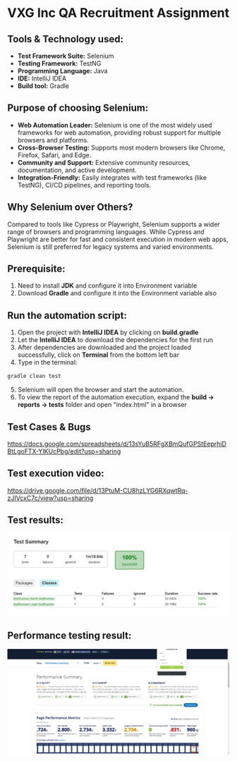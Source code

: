 # VXG Inc QA Recruitment Assignment

## Tools & Technology used:
- **Test Framework Suite:** Selenium
- **Testing Framework:** TestNG
- **Programming Language:** Java
- **IDE:** IntelliJ IDEA
- **Build tool:** Gradle

## Purpose of choosing Selenium:
- **Web Automation Leader:** Selenium is one of the most widely used frameworks for web automation, providing robust support for multiple browsers and platforms.
- **Cross-Browser Testing:** Supports most modern browsers like Chrome, Firefox, Safari, and Edge.
- **Community and Support:** Extensive community resources, documentation, and active development.
- **Integration-Friendly:** Easily integrates with test frameworks (like TestNG), CI/CD pipelines, and reporting tools.

## Why Selenium over Others?
Compared to tools like Cypress or Playwright, Selenium supports a wider range of browsers and programming languages.
While Cypress and Playwright are better for fast and consistent execution in modern web apps, Selenium is still preferred for legacy systems and varied environments.

## Prerequisite:
1. Need to install **JDK** and configure it into Environment variable
2. Download **Gradle** and configure it into the Environment variable also

## Run the automation script:
1. Open the project with **IntelliJ IDEA** by clicking on **build.gradle**
2. Let the **IntelliJ IDEA** to download the dependencies for the first run
3. After dependencies are downloaded and the project loaded successfully, click on **Terminal** from the bottom left bar
4. Type in the terminal:

```bash
gradle clean test
```
5. Selenium will open the browser and start the automation.
6. To view the report of the automation execution, expand the **build -> reports -> tests** folder and open "index.html" in a browser

## Test Cases & Bugs
https://docs.google.com/spreadsheets/d/13sYuB5RFgXBmQufGPStEeprhiDBtLgoFTX-YIKUcPbg/edit?usp=sharing

## Test execution video:
https://drive.google.com/file/d/13PtuM-CU8hzLYG6RXqwtRq-zJIVcxC7c/view?usp=sharing

## Test results:
![img.png](img.png)

## Performance testing result:
![img_2.png](img_2.png)